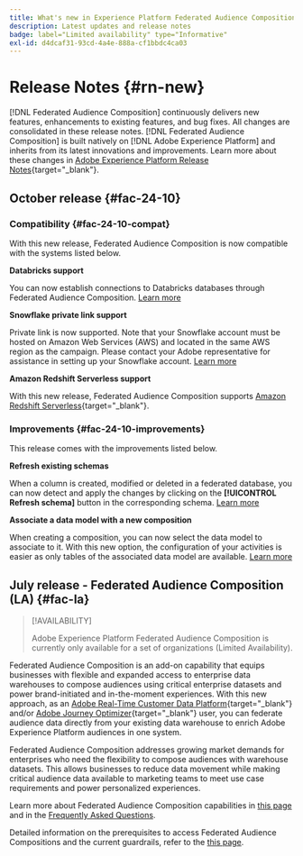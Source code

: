 ```yaml
---
title: What's new in Experience Platform Federated Audience Composition
description: Latest updates and release notes
badge: label="Limited availability" type="Informative"
exl-id: d4dcaf31-93cd-4a4e-888a-cf1bbdc4ca03
---
```

# Release Notes {#rn-new}


[!DNL Federated Audience Composition] continuously delivers new features, enhancements to existing features, and bug fixes. All changes are consolidated in these release notes. [!DNL Federated Audience Composition] is built natively on [!DNL Adobe Experience Platform] and inherits from its latest innovations and improvements. Learn more about these changes in [Adobe Experience Platform Release Notes](https://experienceleague.adobe.com/docs/experience-platform/release-notes/latest.html){target="_blank"}.


## October release {#fac-24-10}

### Compatibility {#fac-24-10-compat}

With this new release, Federated Audience Composition is now compatible with the systems listed below.

**Databricks support**

You can now establish connections to Databricks databases through Federated Audience Composition. [Learn more](../connections/federated-db.md#databricks)

**Snowflake private link support**

Private link is now supported. Note that your Snowflake account must be hosted on Amazon Web Services (AWS) and located in the same AWS region as the campaign. Please contact your Adobe representative for assistance in setting up your Snowflake account. [Learn more](../connections/federated-db.md#snowflake)

**Amazon Redshift Serverless support**

With this new release, Federated Audience Composition supports [Amazon Redshift Serverless](https://aws.amazon.com/redshift/redshift-serverless/){target="_blank"}.

### Improvements {#fac-24-10-improvements}

This release comes with the improvements listed below.

**Refresh existing schemas**

When a column is created, modified or deleted in a federated database, you can now detect and apply the changes by clicking on the **[!UICONTROL Refresh schema]** button in the corresponding schema. [Learn more](../customer/schemas.md#schema-refresh)

**Associate a data model with a new composition**

When creating a composition, you can now select the data model to associate to it. With this new option, the configuration of your activities is easier as only tables of the associated data model are available. [Learn more](../compositions/create-composition.md)

## July release - Federated Audience Composition (LA) {#fac-la}

>[!AVAILABILITY]
>
>Adobe Experience Platform Federated Audience Composition is currently only available for a set of organizations (Limited Availability).
>

Federated Audience Composition is an add-on capability that equips businesses with flexible and expanded access to enterprise data warehouses to compose audiences using critical enterprise datasets and power brand-initiated and in-the-moment experiences. With this new approach, as an [Adobe Real-Time Customer Data Platform](https://experienceleague.adobe.com/en/docs/experience-platform/segmentation/home){target="_blank"} and/or [Adobe Journey Optimizer](https://experienceleague.adobe.com/en/docs/journey-optimizer/using/ajo-home){target="_blank"} user, you can federate audience data directly from your existing data warehouse to enrich Adobe Experience Platform audiences in one system.

Federated Audience Composition addresses growing market demands for enterprises who need the flexibility to compose audiences with warehouse datasets. This allows businesses to reduce data movement while making critical audience data available to marketing teams to meet use case requirements and power personalized experiences. 

Learn more about Federated Audience Composition capabilities in [this page](get-started.md) and in the [Frequently Asked Questions](faq.md).

Detailed information on the prerequisites to access Federated Audience Compositions and the current guardrails, refer to the [this page](access-prerequisites.md).

